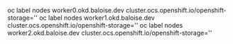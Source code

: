 oc label nodes worker0.okd.baloise.dev cluster.ocs.openshift.io/openshift-storage=''
oc label nodes worker1.okd.baloise.dev cluster.ocs.openshift.io/openshift-storage=''
oc label nodes worker2.okd.baloise.dev cluster.ocs.openshift.io/openshift-storage=''